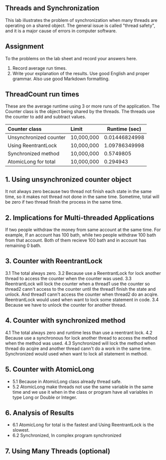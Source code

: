 ## Threads and Synchronization

This lab illustrates the problem of synchronization when many threads are operating on a shared object.  The general issue is called "thread safety", and it is a major cause of errors in computer software.

## Assignment

To the problems on the lab sheet and record your answers here.

1. Record average run times.
2. Write your explanation of the results.  Use good English and proper grammar.  Also use good Markdown formatting.

## ThreadCount run times

These are the average runtime using 3 or more runs of the application.
The Counter class is the object being shared by the threads.
The threads use the counter to add and subtract values.

| Counter class           | Limit              | Runtime (sec)   |
|:------------------------|:-------------------|-----------------|
| Unsynchronized counter  |      10,000,000    |  0.01446824998  |
| Using ReentrantLock     |      10,000,000    |  1.09786349998  |
| Synchronized method     |      10,000,000    |  0.5749805      |
| AtomicLong for total    |      10,000,000    |  0.294943       |

## 1. Using unsynchronized counter object

It not always zero because two thread not finish each state in the same time, so it makes not thread not done in the same time. Sometime, total will be zero if two thread finish the process in the same time.

## 2. Implications for Multi-threaded Applications

If two people withdraw the money from same account at the same time. For example, If an account has 100 bath, while two people withdraw 100 bath from that account. Both of them recieve 100 bath and in account has remaining 0 bath.

## 3. Counter with ReentrantLock

3.1 The total always zero.
3.2 Because use a ReentrantLock for lock another thread to access the counter when the counter was used.
3.3 ReentrantLock will lock the counter when a thread1 use the counter so thread2 cann't access to the counter until the thread1 finish the state and unlock. And thread1 cann't access the counter when thread2 do an acqire. ReentrantLock would used when want to lock some statement in code.
3.4 Because we have to unlock the counter for another thread.

## 4. Counter with synchronized method

4.1 The total always zero and runtime less than use a reentrant lock.
4.2 Because use a synchronous for lock another thread to access the method when the method was used.
4.3 Synchronized will lock the method when thread do acqire and another thread cann't do a work in the same time. Synchronized would used when want to lock all statement in method.

## 5. Counter with AtomicLong
- 5.1 Because in AtomicLong class already thread safe.
- 5.2 AtomicLong make threads not use the same variable in the same time and we use it when in the class or program have all variables in type Long or Double or Integer.

## 6. Analysis of Results

- 6.1 AtomicLong for total is the fastest and Using ReentrantLock is the slowest.
- 6.2 Synchronized, In complex program synchronized

## 7. Using Many Threads (optional)

